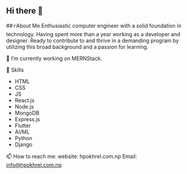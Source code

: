 ## Hi there 👋

<!--
Here are some ideas to get you started:

- 🔭 I’m currently working on ...
- 🌱 I’m currently learning ...
- 👯 I’m looking to collaborate on ...
- 🤔 I’m looking for help with ...
- 💬 Ask me about ...
- 📫 How to reach me: ...
- 😄 Pronouns: ...
- ⚡ Fun fact: ...
-->

##⚡About Me
Enthusiastic computer engineer with a solid foundation in technology. Having spent more than a year working as a developer and designer. Ready to contribute to and thrive in a demanding program by utilizing this broad background and a passion for learning.

🔭 I’m currently working on MERNStack.

🌱 Skills
- HTML
- CSS
- JS
- React.js
- Node.js
- MongoDB
- Express.js
- Flutter
- AI/ML
- Python
- Django

📫 How to reach me:
website: hpokhrel.com.np
Email: info@hpokhrel.com.np
